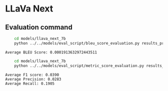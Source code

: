 # LLaVa Next

## Evaluation command
```bash
    cd models/llava_next_7b
    python ../../models/eval_script/bleu_score_evaluation.py results_processed_data.json
```
```
Average BLEU Score: 0.0001913632972443511
```

```bash
    cd models/llava_next_7b
    python ../../models/eval_script/metric_score_evaluation.py results_processed_data.json
```
```
Average F1 score: 0.0390
Average Precision: 0.0283
Average Recall: 0.1905
```
